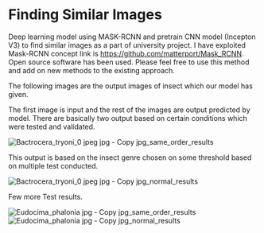 # Finding Similar Images
Deep learning model using MASK-RCNN and pretrain CNN model (Incepton V3) to find similar images as a part of university project. I have exploited Mask-RCNN concept link is https://github.com/matterport/Mask_RCNN. Open source software has been used. Please feel free to use this method and add on new methods to the existing approach.



The following images are the output images of insect which our model has given.

The first image is input and the rest of the images are output predicted by model. There are basically two output based on certain conditions which were tested and validated.

![Bactrocera_tryoni_0 jpeg jpg - Copy jpg_same_order_results](https://user-images.githubusercontent.com/21376508/56622762-f5de9c80-664e-11e9-8f02-bb0e55c3484c.jpg)

This output is based on the insect genre chosen on some threshold based on multiple test conducted.

![Bactrocera_tryoni_0 jpeg jpg - Copy jpg_normal_results](https://user-images.githubusercontent.com/21376508/56622764-f6773300-664e-11e9-8df5-ef318621d248.jpg)


Few more Test results.

![Eudocima_phalonia jpg - Copy jpg_same_order_results](https://user-images.githubusercontent.com/21376508/56622858-5241bc00-664f-11e9-8507-a9a9b35fbd28.jpg)
![Eudocima_phalonia jpg - Copy jpg_normal_results](https://user-images.githubusercontent.com/21376508/56622859-52da5280-664f-11e9-8df2-1377a1a425c1.jpg)

